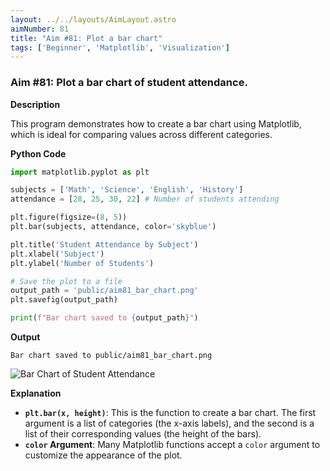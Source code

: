 ```yaml
---
layout: ../../layouts/AimLayout.astro
aimNumber: 81
title: "Aim #81: Plot a bar chart"
tags: ['Beginner', 'Matplotlib', 'Visualization']
---
```


### Aim #81: Plot a bar chart of student attendance.

**Description**

This program demonstrates how to create a bar chart using Matplotlib, which is ideal for comparing values across different categories.

**Python Code**

```python
import matplotlib.pyplot as plt

subjects = ['Math', 'Science', 'English', 'History']
attendance = [28, 25, 30, 22] # Number of students attending

plt.figure(figsize=(8, 5))
plt.bar(subjects, attendance, color='skyblue')

plt.title('Student Attendance by Subject')
plt.xlabel('Subject')
plt.ylabel('Number of Students')

# Save the plot to a file
output_path = 'public/aim81_bar_chart.png'
plt.savefig(output_path)

print(f"Bar chart saved to {output_path}")
```

**Output**

```text
Bar chart saved to public/aim81_bar_chart.png
```

![Bar Chart of Student Attendance](/aim81_bar_chart.png)

**Explanation**

- **`plt.bar(x, height)`**: This is the function to create a bar chart. The first argument is a list of categories (the x-axis labels), and the second is a list of their corresponding values (the height of the bars).
- **`color` Argument**: Many Matplotlib functions accept a `color` argument to customize the appearance of the plot.
